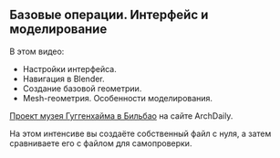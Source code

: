 ## Базовые операции. Интерфейс и моделирование

В этом видео:

- Настройки интерфейса.
- Навигация в Blender.
- Создание базовой геометрии.
- Mesh-геометрия. Особенности моделирования.

[Проект музея Гуггенхайма в Бильбао](https://www.archdaily.com/422470/ad-classics-the-guggenheim-museum-bilbao-frank-gehry) на сайте ArchDaily.

На этом интенсиве вы создаёте собственный файл с нуля, а затем сравниваете его с файлом для самопроверки.

[](https://player.softculture.cc/embed/online/BLE/BLE_3.28.07_L1-2_Interface)
